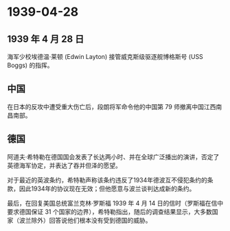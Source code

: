 # 1939-04-28

## 1939 年 4 月 28 日

海军少校埃德温·莱顿 (Edwin Layton) 接管威克斯级驱逐舰博格斯号 (USS
Boggs) 的指挥。

## 中国

在日本的反攻中遭受重大伤亡后，段朗将军命令他的中国第 79
师撤离中国江西南昌南部。

## 德国

阿道夫·希特勒在德国国会发表了长达两小时、并在全球广泛播出的演讲，否定了英德海军协定，并表达了吞并但泽的愿望。

对于最近的英波条约，希特勒声称该条约违反了1934年德波互不侵犯条约的条款，因此1934年的协议现在无效；但他愿意与波兰谈判达成新的条约。

最后，在回复美国总统富兰克林·罗斯福 1939 年 4 月 14
日的信时（罗斯福在信中要求德国保证 31
个国家的边界），希特勒指出，随后的调查结果显示，大多数国家（波兰除外）回答说他们根本没有受到德国的威胁。


